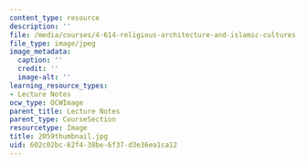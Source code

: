 ```yaml
---
content_type: resource
description: ''
file: /media/courses/4-614-religious-architecture-and-islamic-cultures-fall-2002/602c02bc62f438be6f37d3e36ea1ca12_2059thumbnail.jpg
file_type: image/jpeg
image_metadata:
  caption: ''
  credit: ''
  image-alt: ''
learning_resource_types:
- Lecture Notes
ocw_type: OCWImage
parent_title: Lecture Notes
parent_type: CourseSection
resourcetype: Image
title: 2059thumbnail.jpg
uid: 602c02bc-62f4-38be-6f37-d3e36ea1ca12
---
```

